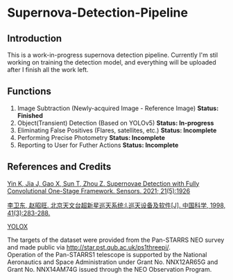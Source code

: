 # Supernova-Detection-Pipeline

## Introduction
This is a work-in-progress supernova detection pipeline. Currently I'm stil working on training the detection model, and everything will be uploaded after I finish all the work left.

## Functions
1. Image Subtraction (Newly-acquired Image - Reference Image) **Status: Finished**
2. Object(Transient) Detection (Based on YOLOv5)   **Status: In-progress**
3. Eliminating False Positives (Flares, satellites, etc.) **Status: Incomplete**
4. Performing Precise Photometry **Status: Incomplete**
5. Reporting to User for Futher Actions **Status: Incomplete**

## References and Credits
[Yin K, Jia J, Gao X, Sun T, Zhou Z. Supernovae Detection with Fully Convolutional One-Stage Framework. Sensors. 2021; 21(5):1926](https://www.mdpi.com/1424-8220/21/5/1926)   

[李卫东, 赵昭旺. 北京天文台超新星巡天系统:Ⅰ.巡天设备及软件[J]. 中国科学, 1998, 41(3):283-288.](http://qikan.cqvip.com/Qikan/Article/Detail?id=2931272)  
  
[YOLOX](https://github.com/Megvii-BaseDetection/YOLOX)

The targets of the dataset were provided from the Pan-STARRS NEO survey and made public via http://star.pst.qub.ac.uk/ps1threepi/.  
Operation of the Pan-STARRS1 telescope is supported by the National Aeronautics and Space Administration under Grant No. NNX12AR65G and Grant No. NNX14AM74G issued through the NEO Observation Program.


